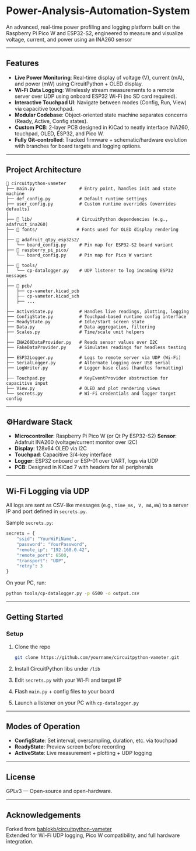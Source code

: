 # Power-Analysis-Automation-System

An advanced, real-time power profiling and logging platform built on the Raspberry Pi Pico W and ESP32-S2, engineered to measure and visualize voltage, current, and power using an INA260 sensor

---

## Features

- **Live Power Monitoring**: Real-time display of voltage (V), current (mA), and power (mW) using CircuitPython + OLED display.
- **Wi-Fi Data Logging**: Wirelessly stream measurements to a remote server over UDP using onboard ESP32 Wi-Fi (no SD card required).
- **Interactive Touchpad UI**: Navigate between modes (Config, Run, View) via capacitive touchpad.
- **Modular Codebase**: Object-oriented state machine separates concerns (Ready, Active, Config states).
- **Custom PCB**: 2-layer PCB designed in KiCad to neatly interface INA260, touchpad, OLED, ESP32, and Pico W.
- **Fully Git-controlled**: Tracked firmware + schematic/hardware evolution with branches for board targets and logging options.

---

## Project Architecture

```
📁 circuitpython-vameter
├── main.py                 # Entry point, handles init and state machine
├── def_config.py           # Default runtime settings
├── user_config.py          # Custom runtime overrides (overrides defaults)
│
├── 📁 lib/                 # CircuitPython dependencies (e.g., adafruit_ina260)
├── 📁 fonts/               # Fonts used for OLED display rendering
│
├── 📁 adafruit_qtpy_esp32s2/
│   └── board_config.py     # Pin map for ESP32-S2 board variant
├── 📁 raspberry_pi_pico/
│   └── board_config.py     # Pin map for Pico W variant
│
├── 📁 tools/
│   └── cp-datalogger.py    # UDP listener to log incoming ESP32 messages
│
├── 📁 pcb/
│   ├── cp-vameter.kicad_pcb
│   ├── cp-vameter.kicad_sch
│   ├── ...
│
├── ActiveState.py          # Handles live readings, plotting, logging
├── ConfigState.py          # Touchpad-based runtime config interface
├── ReadyState.py           # Idle/start screen state
├── Data.py                 # Data aggregation, filtering
├── Scales.py               # Time/scale unit helpers
│
├── INA260DataProvider.py   # Reads sensor values over I2C
├── FakeDataProvider.py     # Simulates readings for headless testing
│
├── ESP32Logger.py          # Logs to remote server via UDP (Wi-Fi)
├── SerialLogger.py         # Alternate logging over USB serial
├── LogWriter.py            # Logger base class (handles formatting)
│
├── Touchpad.py             # KeyEventProvider abstraction for capacitive input
├── View.py                 # OLED and plot rendering views
└── secrets.py              # Wi-Fi credentials and logger target config
```

---

## ⚙Hardware Stack

- **Microcontroller**: Raspberry Pi Pico W (or Qt Py ESP32-S2)
  **Sensor**: Adafruit INA260 (voltage/current monitor over I2C)
- **Display**: 128x64 OLED via I2C
- **Touchpad**: Capacitive 3/4-key interface
- **Logger**: ESP32 onboard or ESP-01 over UART, logs via UDP
- **PCB**: Designed in KiCad 7 with headers for all peripherals

---

## Wi-Fi Logging via UDP

All logs are sent as CSV-like messages (e.g., `time_ms, V, mA,mW`) to a server IP and port defined in `secrets.py`.

Sample `secrets.py`:
```python
secrets = {
    "ssid": "YourWiFiName",
    "password": "YourPassword",
    "remote_ip": "192.168.0.42",
    "remote_port": 6500,
    "transport": "UDP",
    "retry": 3
}
```

On your PC, run:
```bash
python tools/cp-datalogger.py -p 6500 -o output.csv
```

---

## Getting Started

### Setup

1. Clone the repo  
   ```bash
   git clone https://github.com/yourname/circuitpython-vameter.git
   ```

2. Install CircuitPython libs under `/lib`
3. Edit `secrets.py` with your Wi-Fi and target IP
4. Flash `main.py` + config files to your board
5. Launch a listener on your PC with `cp-datalogger.py`

---

## Modes of Operation

- **ConfigState**: Set interval, oversampling, duration, etc. via touchpad
- **ReadyState**: Preview screen before recording
- **ActiveState**: Live measurement + plotting + UDP logging

---

## License

GPLv3 — Open-source and open-hardware.  

---

## Acknowledgements

Forked from [bablokb/circuitpython-vameter](https://github.com/bablokb/circuitpython-vameter)  
Extended for Wi-Fi UDP logging, Pico W compatibility, and full hardware integration.

